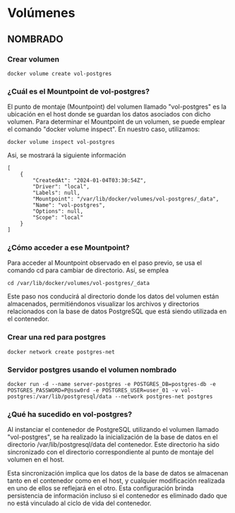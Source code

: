 # Volúmenes
## NOMBRADO

### Crear volumen

```
docker volume create vol-postgres
```
### ¿Cuál es el Mountpoint de vol-postgres?
El punto de montaje (Mountpoint) del volumen llamado "vol-postgres" es la ubicación en el host donde se guardan los datos asociados con dicho volumen. Para determinar el Mountpoint de un volumen, se puede emplear el comando "docker volume inspect". En nuestro caso, utilizamos:
```
docker volume inspect vol-postgres
```
Asi, se mostrará la siguiente información
```
[
    {
        "CreatedAt": "2024-01-04T03:30:54Z",
        "Driver": "local",
        "Labels": null,
        "Mountpoint": "/var/lib/docker/volumes/vol-postgres/_data",
        "Name": "vol-postgres",
        "Options": null,
        "Scope": "local"
    }
]
```
### ¿Cómo acceder a ese Mountpoint?
Para acceder al Mountpoint observado en el paso previo, se usa el comando cd para cambiar de directorio. 
Así, se emplea
```
cd /var/lib/docker/volumes/vol-postgres/_data
```
Este paso nos conducirá al directorio donde los datos del volumen están almacenados, permitiéndonos visualizar los archivos y directorios relacionados con la base de datos PostgreSQL que está siendo utilizada en el contenedor.

### Crear una red para postgres

```
docker network create postgres-net
```

### Servidor postgres usando el volumen nombrado

```
docker run -d --name server-postgres -e POSTGRES_DB=postgres-db -e POSTGRES_PASSWORD=P@ssw0rd -e POSTGRES_USER=user_01 -v vol-postgres:/var/lib/postgresql/data --network postgres-net postgres
```

### ¿Qué ha sucedido en vol-postgres?
Al instanciar el contenedor de PostgreSQL utilizando el volumen llamado "vol-postgres", se ha realizado la inicialización de la base de datos en el directorio /var/lib/postgresql/data del contenedor. Este directorio ha sido sincronizado con el directorio correspondiente al punto de montaje del volumen en el host. 

Esta sincronización implica que los datos de la base de datos se almacenan tanto en el contenedor como en el host, y cualquier modificación realizada en uno de ellos se reflejará en el otro. Esta configuración brinda persistencia de información incluso si el contenedor es eliminado dado que no está vinculado al ciclo de vida del contenedor.